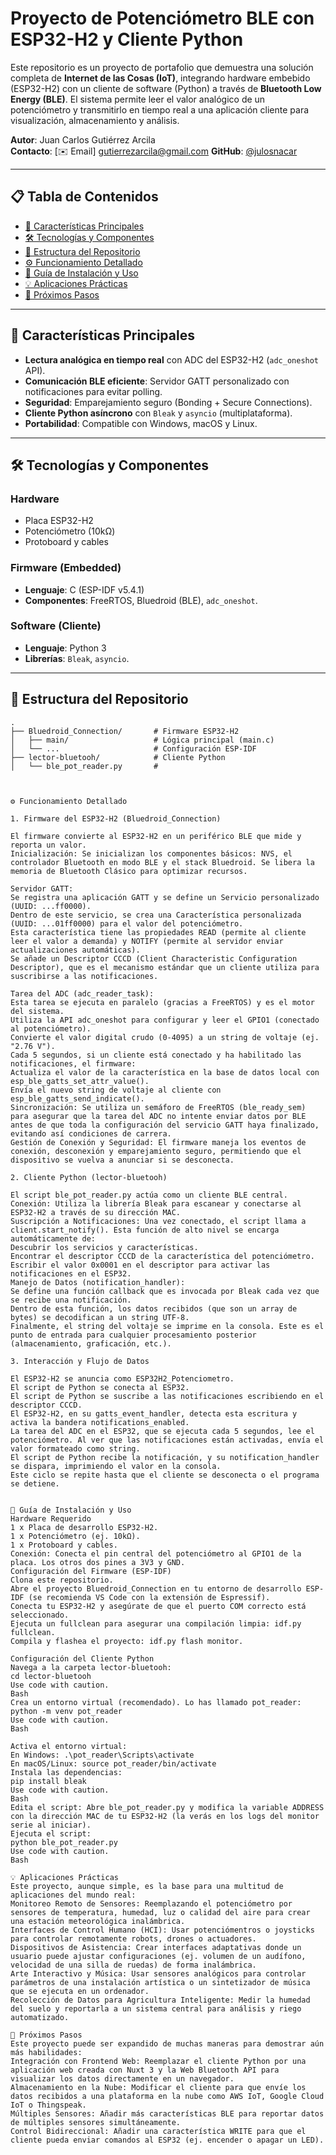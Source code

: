 # Proyecto de Potenciómetro BLE con ESP32-H2 y Cliente Python


Este repositorio es un proyecto de portafolio que demuestra una solución completa de **Internet de las Cosas (IoT)**, integrando hardware embebido (ESP32-H2) con un cliente de software (Python) a través de **Bluetooth Low Energy (BLE)**. El sistema permite leer el valor analógico de un potenciómetro y transmitirlo en tiempo real a una aplicación cliente para visualización, almacenamiento y análisis.

**Autor**: Juan Carlos Gutiérrez Arcila  
**Contacto**: [✉️ Email] gutierrezarcila@gmail.com 
**GitHub**: [@julosnacar](https://github.com/julosnacar)  

---

## 📋 Tabla de Contenidos
- [🚀 Características Principales](#-características-principales)
- [🛠️ Tecnologías y Componentes](#️-tecnologías-y-componentes)
- [📂 Estructura del Repositorio](#-estructura-del-repositorio)
- [⚙️ Funcionamiento Detallado](#️-funcionamiento-detallado)
- [🔧 Guía de Instalación y Uso](#-guía-de-instalación-y-uso)
- [💡 Aplicaciones Prácticas](#-aplicaciones-prácticas)
- [🌟 Próximos Pasos](#-próximos-pasos)

---

## 🚀 Características Principales
- **Lectura analógica en tiempo real** con ADC del ESP32-H2 (`adc_oneshot` API).  
- **Comunicación BLE eficiente**: Servidor GATT personalizado con notificaciones para evitar polling.  
- **Seguridad**: Emparejamiento seguro (Bonding + Secure Connections).  
- **Cliente Python asíncrono** con `Bleak` y `asyncio` (multiplataforma).  
- **Portabilidad**: Compatible con Windows, macOS y Linux.  

---

## 🛠️ Tecnologías y Componentes
### Hardware
- Placa ESP32-H2  
- Potenciómetro (10kΩ)  
- Protoboard y cables  

### Firmware (Embedded)
- **Lenguaje**: C (ESP-IDF v5.4.1)  
- **Componentes**: FreeRTOS, Bluedroid (BLE), `adc_oneshot`.  

### Software (Cliente)
- **Lenguaje**: Python 3  
- **Librerías**: `Bleak`, `asyncio`.  

---

## 📂 Estructura del Repositorio
```plaintext
.
├── Bluedroid_Connection/       # Firmware ESP32-H2
│   ├── main/                   # Lógica principal (main.c)
│   └── ...                     # Configuración ESP-IDF
├── lector-bluetooh/            # Cliente Python
│   └── ble_pot_reader.py       #



⚙️ Funcionamiento Detallado

1. Firmware del ESP32-H2 (Bluedroid_Connection)

El firmware convierte al ESP32-H2 en un periférico BLE que mide y reporta un valor.
Inicialización: Se inicializan los componentes básicos: NVS, el controlador Bluetooth en modo BLE y el stack Bluedroid. Se libera la memoria de Bluetooth Clásico para optimizar recursos.

Servidor GATT:
Se registra una aplicación GATT y se define un Servicio personalizado (UUID: ...ff0000).
Dentro de este servicio, se crea una Característica personalizada (UUID: ...01ff0000) para el valor del potenciómetro.
Esta característica tiene las propiedades READ (permite al cliente leer el valor a demanda) y NOTIFY (permite al servidor enviar actualizaciones automáticas).
Se añade un Descriptor CCCD (Client Characteristic Configuration Descriptor), que es el mecanismo estándar que un cliente utiliza para suscribirse a las notificaciones.

Tarea del ADC (adc_reader_task):
Esta tarea se ejecuta en paralelo (gracias a FreeRTOS) y es el motor del sistema.
Utiliza la API adc_oneshot para configurar y leer el GPIO1 (conectado al potenciómetro).
Convierte el valor digital crudo (0-4095) a un string de voltaje (ej. "2.76 V").
Cada 5 segundos, si un cliente está conectado y ha habilitado las notificaciones, el firmware:
Actualiza el valor de la característica en la base de datos local con esp_ble_gatts_set_attr_value().
Envía el nuevo string de voltaje al cliente con esp_ble_gatts_send_indicate().
Sincronización: Se utiliza un semáforo de FreeRTOS (ble_ready_sem) para asegurar que la tarea del ADC no intente enviar datos por BLE antes de que toda la configuración del servicio GATT haya finalizado, evitando así condiciones de carrera.
Gestión de Conexión y Seguridad: El firmware maneja los eventos de conexión, desconexión y emparejamiento seguro, permitiendo que el dispositivo se vuelva a anunciar si se desconecta.

2. Cliente Python (lector-bluetooh)

El script ble_pot_reader.py actúa como un cliente BLE central.
Conexión: Utiliza la librería Bleak para escanear y conectarse al ESP32-H2 a través de su dirección MAC.
Suscripción a Notificaciones: Una vez conectado, el script llama a client.start_notify(). Esta función de alto nivel se encarga automáticamente de:
Descubrir los servicios y características.
Encontrar el descriptor CCCD de la característica del potenciómetro.
Escribir el valor 0x0001 en el descriptor para activar las notificaciones en el ESP32.
Manejo de Datos (notification_handler):
Se define una función callback que es invocada por Bleak cada vez que se recibe una notificación.
Dentro de esta función, los datos recibidos (que son un array de bytes) se decodifican a un string UTF-8.
Finalmente, el string del voltaje se imprime en la consola. Este es el punto de entrada para cualquier procesamiento posterior (almacenamiento, graficación, etc.).

3. Interacción y Flujo de Datos

El ESP32-H2 se anuncia como ESP32H2_Potenciometro.
El script de Python se conecta al ESP32.
El script de Python se suscribe a las notificaciones escribiendo en el descriptor CCCD.
El ESP32-H2, en su gatts_event_handler, detecta esta escritura y activa la bandera notifications_enabled.
La tarea del ADC en el ESP32, que se ejecuta cada 5 segundos, lee el potenciómetro. Al ver que las notificaciones están activadas, envía el valor formateado como string.
El script de Python recibe la notificación, y su notification_handler se dispara, imprimiendo el valor en la consola.
Este ciclo se repite hasta que el cliente se desconecta o el programa se detiene.


🔧 Guía de Instalación y Uso
Hardware Requerido
1 x Placa de desarrollo ESP32-H2.
1 x Potenciómetro (ej. 10kΩ).
1 x Protoboard y cables.
Conexión: Conecta el pin central del potenciómetro al GPIO1 de la placa. Los otros dos pines a 3V3 y GND.
Configuración del Firmware (ESP-IDF)
Clona este repositorio.
Abre el proyecto Bluedroid_Connection en tu entorno de desarrollo ESP-IDF (se recomienda VS Code con la extensión de Espressif).
Conecta tu ESP32-H2 y asegúrate de que el puerto COM correcto está seleccionado.
Ejecuta un fullclean para asegurar una compilación limpia: idf.py fullclean.
Compila y flashea el proyecto: idf.py flash monitor.

Configuración del Cliente Python
Navega a la carpeta lector-bluetooh:
cd lector-bluetooh
Use code with caution.
Bash
Crea un entorno virtual (recomendado). Lo has llamado pot_reader:
python -m venv pot_reader
Use code with caution.
Bash

Activa el entorno virtual:
En Windows: .\pot_reader\Scripts\activate
En macOS/Linux: source pot_reader/bin/activate
Instala las dependencias:
pip install bleak
Use code with caution.
Bash
Edita el script: Abre ble_pot_reader.py y modifica la variable ADDRESS con la dirección MAC de tu ESP32-H2 (la verás en los logs del monitor serie al iniciar).
Ejecuta el script:
python ble_pot_reader.py
Use code with caution.
Bash

💡 Aplicaciones Prácticas
Este proyecto, aunque simple, es la base para una multitud de aplicaciones del mundo real:
Monitoreo Remoto de Sensores: Reemplazando el potenciómetro por sensores de temperatura, humedad, luz o calidad del aire para crear una estación meteorológica inalámbrica.
Interfaces de Control Humano (HCI): Usar potenciómentros o joysticks para controlar remotamente robots, drones o actuadores.
Dispositivos de Asistencia: Crear interfaces adaptativas donde un usuario puede ajustar configuraciones (ej. volumen de un audífono, velocidad de una silla de ruedas) de forma inalámbrica.
Arte Interactivo y Música: Usar sensores analógicos para controlar parámetros de una instalación artística o un sintetizador de música que se ejecuta en un ordenador.
Recolección de Datos para Agricultura Inteligente: Medir la humedad del suelo y reportarla a un sistema central para análisis y riego automatizado.

🌟 Próximos Pasos
Este proyecto puede ser expandido de muchas maneras para demostrar aún más habilidades:
Integración con Frontend Web: Reemplazar el cliente Python por una aplicación web creada con Nuxt 3 y la Web Bluetooth API para visualizar los datos directamente en un navegador.
Almacenamiento en la Nube: Modificar el cliente para que envíe los datos recibidos a una plataforma en la nube como AWS IoT, Google Cloud IoT o Thingspeak.
Múltiples Sensores: Añadir más características BLE para reportar datos de múltiples sensores simultáneamente.
Control Bidireccional: Añadir una característica WRITE para que el cliente pueda enviar comandos al ESP32 (ej. encender o apagar un LED).

